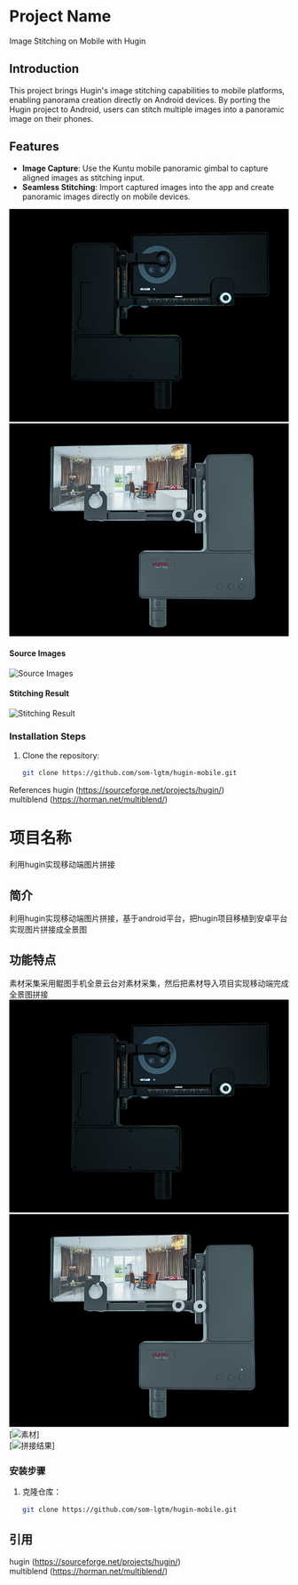 # Project Name  
Image Stitching on Mobile with Hugin  

## Introduction  
This project brings Hugin's image stitching capabilities to mobile platforms, enabling panorama creation directly on Android devices. By porting the Hugin project to Android, users can stitch multiple images into a panoramic image on their phones.  

## Features  
- **Image Capture**: Use the Kuntu mobile panoramic gimbal to capture aligned images as stitching input.  
- **Seamless Stitching**: Import captured images into the app and create panoramic images directly on mobile devices.  

[![Gimbal](pic/1.png)](https://kuntu720.taobao.com)  <br>
[![Gimbal](pic/2.png)](https://kuntu720.taobao.com)  <br>

#### Source Images  
![Source Images](pic/imgs.png)  <br>

#### Stitching Result  
![Stitching Result](pic/result.jpg)  <br>

### Installation Steps  
1. Clone the repository:  
   ```bash  
   git clone https://github.com/som-lgtm/hugin-mobile.git  

References
hugin (https://sourceforge.net/projects/hugin/)<br>
multiblend (https://horman.net/multiblend/)


# 项目名称
利用hugin实现移动端图片拼接

## 简介
利用hugin实现移动端图片拼接，基于android平台，把hugin项目移植到安卓平台实现图片拼接成全景图

## 功能特点
素材采集采用鲲图手机全景云台对素材采集，然后把素材导入项目实现移动端完成全景图拼接
[![云台](pic/1.png)](https://kuntu720.taobao.com)<br>
[![云台](pic/2.png)](https://kuntu720.taobao.com)<br>
[![素材](pic/imgs.png)]<br>
[![拼接结果](pic/result.jpg)]<br>


### 安装步骤
1. 克隆仓库：
   ```bash
   git clone https://github.com/som-lgtm/hugin-mobile.git

## 引用
hugin (https://sourceforge.net/projects/hugin/)<br>
multiblend (https://horman.net/multiblend/)

